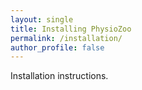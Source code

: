 ```yaml
---
layout: single
title: Installing PhysioZoo
permalink: /installation/
author_profile: false
---
```


Installation instructions.


